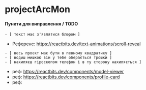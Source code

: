 # projectArcMon
#### Пункти для виправлення / TODO
```
- [ текст має з'являтися блюром ] 
```
- Референс: https://reactbits.dev/text-animations/scroll-reveal
```
- [ весь проєкт має бути в певному квадратику ]
- [ водиш мишкою він у тебе оберається трошки ]
- [ нахиляєш гіроскопом телефон і в ту сторону нахиляється ] 
```
- реф: https://reactbits.dev/components/model-viewer
- реф: https://reactbits.dev/components/profile-card
- реф: 